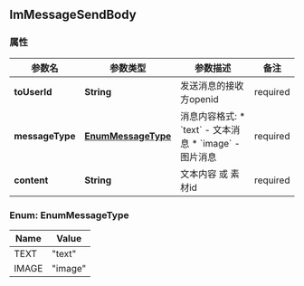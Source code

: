 <a name="ImMessageSendBody"></a>
## ImMessageSendBody
### 属性
参数名 | 参数类型 | 参数描述 | 备注
------------ | ------------- | ------------- | -------------
**toUserId** | **String** | 发送消息的接收方openid |  required 
**messageType** | [**EnumMessageType**](#EnumMessageType) | 消息内容格式:   * &#x60;text&#x60; - 文本消息   * &#x60;image&#x60; - 图片消息  |  required 
**content** | **String** | 文本内容 或 素材id |  required 

<a name="EnumMessageType"></a>
### Enum: EnumMessageType
Name | Value
---- | -----
TEXT | &quot;text&quot;
IMAGE | &quot;image&quot;





